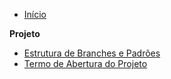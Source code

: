 ﻿* [Início](/)

**Projeto**
* [Estrutura de Branches e Padrões](branches-structure.md)
* [Termo de Abertura do Projeto](open-term-project.md)
